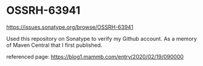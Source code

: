 # OSSRH-63941

https://issues.sonatype.org/browse/OSSRH-63941

Used this repository on Sonatype to verify my Github account. As a memory of Maven Central that I first published.

referenced page: https://blog1.mammb.com/entry/2020/02/19/090000
